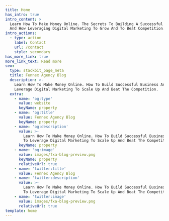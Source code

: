 ```yaml
---
title: Home
has_intro: true
intro_content: >
  Learn How To Make Money Online. The Secrets To Building A Successful Business
  And How Leveraging Digital Marketing To Grow And To Beat Competition.
intro_actions:
  - type: action
    label: Contact
    url: /contact
    style: secondary
has_more_link: true
more_link_text: Read more
seo:
  type: stackbit_page_meta
  title: Fennex Agency Blog
  description: >-
    Learn How To Make Money Online. How To Build Successful Business And How To
    Leverage Digital Marketing To Scale Up And Beat The Competition.
  extra:
    - name: 'og:type'
      value: website
      keyName: property
    - name: 'og:title'
      value: Fennex Agency Blog
      keyName: property
    - name: 'og:description'
      value: >-
        Learn How To Make Money Online. How To Build Successful Business And How
        To Leverage Digital Marketing To Scale Up And Beat The Competition.
      keyName: property
    - name: 'og:image'
      value: images/fxa-blog-preview.png
      keyName: property
      relativeUrl: true
    - name: 'twitter:title'
      value: Fennex Agency Blog
    - name: 'twitter:description'
      value: >-
        Learn How To Make Money Online. How To Build Successful Business And How
        To Leverage Digital Marketing To Scale Up And Beat The Competition.
    - name: 'twitter:image'
      value: images/fxa-blog-preview.png
      relativeUrl: true
template: home
---
```

